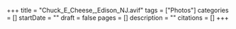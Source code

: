 +++
title = "Chuck_E_Cheese,_Edison_NJ.avif"
tags = ["Photos"]
categories = []
startDate = ""
draft = false
pages = []
description = ""
citations = []
+++
